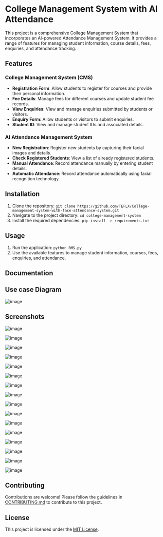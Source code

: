 # College Management System with AI Attendance

This project is a comprehensive College Management System that incorporates an AI-powered Attendance Management System. It provides a range of features for managing student information, course details, fees, enquiries, and attendance tracking.

## Features

### College Management System (CMS)

- **Registration Form**: Allow students to register for courses and provide their personal information.
- **Fee Details**: Manage fees for different courses and update student fee records.
- **View Enquiries**: View and manage enquiries submitted by students or visitors.
- **Enquiry Form**: Allow students or visitors to submit enquiries.
- **Student ID**: View and manage student IDs and associated details.

### AI Attendance Management System

- **New Registration**: Register new students by capturing their facial images and details.
- **Check Registered Students**: View a list of already registered students.
- **Manual Attendance**: Record attendance manually by entering student details.
- **Automatic Attendance**: Record attendance automatically using facial recognition technology.

## Installation

1. Clone the repository: `git clone https://github.com/TEFLX/College-management-system-with-face-attendance-system.git`
2. Navigate to the project directory: `cd college-management-system`
3. Install the required dependencies: `pip install -r requirements.txt`

## Usage

1. Run the application: `python RMS.py`
2. Use the available features to manage student information, courses, fees, enquiries, and attendance.

## Documentation

## Use case Diagram
![image](https://github.com/TEFLX/College-management-system-with-face-attendance-system/assets/164298793/25d7f038-4bb9-4a64-873b-b635ec12fd1e)

## Screenshots
![image](https://github.com/TEFLX/College-management-system-with-face-attendance-system/assets/164298793/fcb505b0-614e-4878-88ed-d7f810e3e4cb)

![image](https://github.com/TEFLX/College-management-system-with-face-attendance-system/assets/164298793/14dd3e60-7cac-4938-9247-996170aa8f2f)

![image](https://github.com/TEFLX/College-management-system-with-face-attendance-system/assets/164298793/8eed1575-5e90-4bec-87bc-af9e628972b1)

![image](https://github.com/TEFLX/College-management-system-with-face-attendance-system/assets/164298793/b8784845-deda-4d21-b87e-831081b70496)

![image](https://github.com/TEFLX/College-management-system-with-face-attendance-system/assets/164298793/58898fb9-0992-4c19-b444-6d6640c87c75)

![image](https://github.com/TEFLX/College-management-system-with-face-attendance-system/assets/164298793/9babf66a-4454-4888-98b3-f79cf3117bd1)

![image](https://github.com/TEFLX/College-management-system-with-face-attendance-system/assets/164298793/5674ef3e-b82c-4898-8034-ca475073167e)

![image](https://github.com/TEFLX/College-management-system-with-face-attendance-system/assets/164298793/10d9cc78-cd42-4744-9163-d8ce619dd873)

![image](https://github.com/TEFLX/College-management-system-with-face-attendance-system/assets/164298793/651efdfc-d732-411f-a51f-c7f516648c95)

![image](https://github.com/TEFLX/College-management-system-with-face-attendance-system/assets/164298793/d25302cc-c809-4721-b66b-b8e8f376d81c)

![image](https://github.com/TEFLX/College-management-system-with-face-attendance-system/assets/164298793/fd86b212-f57c-42a4-b2f6-5a1696857393)

![image](https://github.com/TEFLX/College-management-system-with-face-attendance-system/assets/164298793/45ca0665-81b5-4fb3-bb5b-8dc517bfc3bb)

![image](https://github.com/TEFLX/College-management-system-with-face-attendance-system/assets/164298793/24b9cc25-fbbe-4a27-a100-e4d6f078382b)

![image](https://github.com/TEFLX/College-management-system-with-face-attendance-system/assets/164298793/4f9ba13d-d573-4d9e-bdac-821a24e30409)

![image](https://github.com/TEFLX/College-management-system-with-face-attendance-system/assets/164298793/36da0c98-54d5-4551-b716-ac9f85e4a90b)

![image](https://github.com/TEFLX/College-management-system-with-face-attendance-system/assets/164298793/52893cff-3aee-4605-a07a-57e05f260ae4)


## Contributing

Contributions are welcome! Please follow the guidelines in [CONTRIBUTING.md](CONTRIBUTING.md) to contribute to this project.

## License

This project is licensed under the [MIT License](LICENSE).
